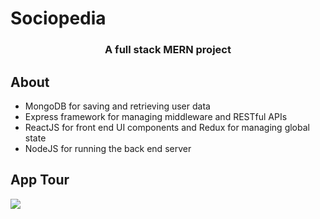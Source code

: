 <h1>Sociopedia</h1>
<h3 align="center">A full stack MERN project</h3>


## About
- MongoDB for saving and retrieving user data
- Express framework for managing middleware and RESTful APIs
- ReactJS for front end UI components and Redux for managing global state
- NodeJS for running the back end server

## App Tour
<img src="https://github.com/eetan2000/Sociopedia/blob/main/screenshots/Sociopedia.gif">
<br>
